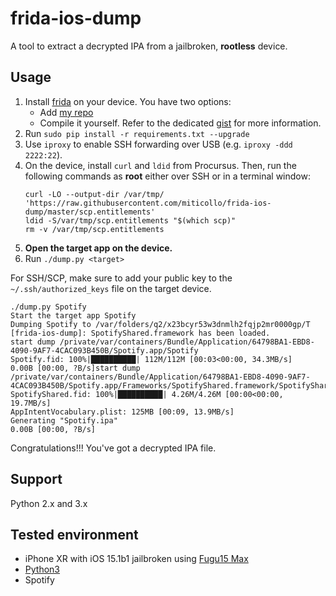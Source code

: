 # frida-ios-dump
A tool to extract a decrypted IPA from a jailbroken, **rootless** device.

## Usage

1. Install [frida](http://www.frida.re/) on your device.
   You have two options:
   - Add [my repo](https://miticollo.github.io/repos/#my)
   - Compile it yourself. 
     Refer to the dedicated [gist](https://gist.github.com/miticollo/6e65b59d83b17bacc00523a0f9d41c11) for more information.
2. Run `sudo pip install -r requirements.txt --upgrade`
3. Use `iproxy` to enable SSH forwarding over USB (e.g. `iproxy -ddd 2222:22`).
4. On the device, install `curl` and `ldid` from Procursus. 
   Then, run the following commands as **root** either over SSH or in a terminal window:
   ```shell
   curl -LO --output-dir /var/tmp/ 'https://raw.githubusercontent.com/miticollo/frida-ios-dump/master/scp.entitlements'
   ldid -S/var/tmp/scp.entitlements "$(which scp)"
   rm -v /var/tmp/scp.entitlements
   ```
   <span><!-- https://discord.com/channels/349243932447604736/1082886572011180053/1092577566008807494 --></span>
5. **Open the target app on the device.**
6. Run `./dump.py <target>`

For SSH/SCP, make sure to add your public key to the `~/.ssh/authorized_keys` file on the target device.

```
./dump.py Spotify 
Start the target app Spotify
Dumping Spotify to /var/folders/q2/x23bcyr53w3dnmlh2fqjp2mr0000gp/T
[frida-ios-dump]: SpotifyShared.framework has been loaded. 
start dump /private/var/containers/Bundle/Application/64798BA1-EBD8-4090-9AF7-4CAC093B450B/Spotify.app/Spotify
Spotify.fid: 100%|██████████| 112M/112M [00:03<00:00, 34.3MB/s]
0.00B [00:00, ?B/s]start dump /private/var/containers/Bundle/Application/64798BA1-EBD8-4090-9AF7-4CAC093B450B/Spotify.app/Frameworks/SpotifyShared.framework/SpotifyShared
SpotifyShared.fid: 100%|██████████| 4.26M/4.26M [00:00<00:00, 19.7MB/s]
AppIntentVocabulary.plist: 125MB [00:09, 13.9MB/s]
Generating "Spotify.ipa"
0.00B [00:00, ?B/s]
```

Congratulations!!! You've got a decrypted IPA file.

## Support

Python 2.x and 3.x

## Tested environment

- iPhone XR with iOS 15.1b1 jailbroken using [Fugu15 Max](https://github.com/opa334/Fugu15/releases/latest)
- [Python3](https://github.com/pyenv/pyenv)
- Spotify

